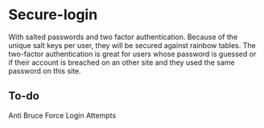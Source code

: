 # Secure-login
With salted passwords and two factor authentication. Because of the unique salt keys per user, they will be secured
against rainbow tables. The two-factor authentication is great for users whose password is guessed or if their
account is breached on an other site and they used the same password on this site.

## To-do
Anti Bruce Force Login Attempts 